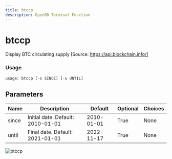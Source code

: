 ```yaml
---
title: btccp
description: OpenBB Terminal Function
---
```


# btccp

Display BTC circulating supply [Source: https://api.blockchain.info/]

### Usage 
```python
usage: btccp [-s SINCE] [-u UNTIL]
```

## Parameters

| Name | Description | Default | Optional | Choices |
| ---- | ----------- | ------- | -------- | ------- |
| since | Initial date. Default: 2010-01-01 | 2010-01-01 | True | None |
| until | Final date. Default: 2021-01-01 | 2022-11-17 | True | None |


![btccp](https://user-images.githubusercontent.com/46355364/154067527-0916ab9d-4690-4077-9037-a2665f9fc593.png)

